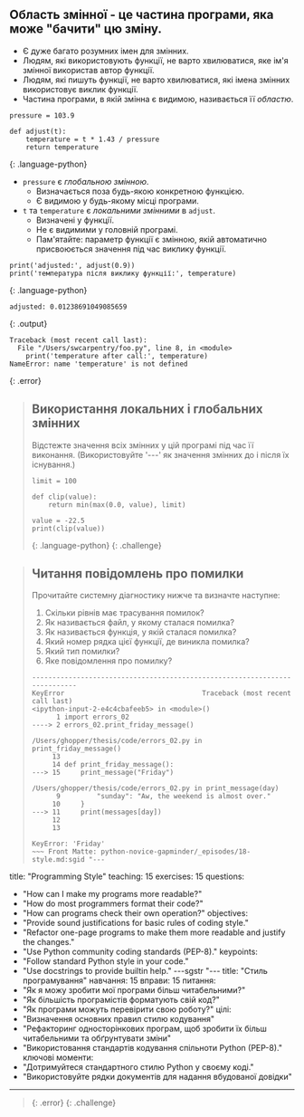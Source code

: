 ## Область змінної - це частина програми, яка може "бачити" цю зміну.

*   Є дуже багато розумних імен для змінних.
*  Людям, які використовують функції, не варто хвилюватися,
    яке ім'я змінної використав автор функції.
* Людям, які пишуть функції, не варто хвилюватися,
які імена змінних використовує виклик функції.
* Частина програми, в якій змінна є видимою, називається її *областю*.

~~~
pressure = 103.9

def adjust(t):
    temperature = t * 1.43 / pressure
    return temperature
~~~
{: .language-python}

*   `pressure` є *глобальною змінною*.
    *   Визначається поза будь-якою конкретною функцією.
    *   Є видимою у будь-якому місці програми.
*   `t` та `temperature` є *локальними змінними* в `adjust`.
    *   Визначені у функції.
    *   Не є видимими у головній програмі.
    *   Пам'ятайте: параметр функції є змінною,
        якій автоматично присвоюється значення під час виклику функції.

~~~
print('adjusted:', adjust(0.9))
print('температура після виклику функції:', temperature)
~~~
{: .language-python}
~~~
adjusted: 0.01238691049085659
~~~
{: .output}
~~~
Traceback (most recent call last):
  File "/Users/swcarpentry/foo.py", line 8, in <module>
    print('temperature after call:', temperature)
NameError: name 'temperature' is not defined
~~~
{: .error}

> ## Використання локальних і глобальних змінних
>
> Відстежте значення всіх змінних у цій програмі під час її виконання.
> (Використовуйте '---' як значення змінних до і після їх існування.)
>
> ~~~
> limit = 100
>
> def clip(value):
>     return min(max(0.0, value), limit)
>
> value = -22.5
> print(clip(value))
> ~~~
> {: .language-python}
{: .challenge}

> ## Читання повідомлень про помилки
>
> Прочитайте системну діагностику нижче та визначте наступне:
>
> 1. Скільки рівнів має трасування помилок?
> 2. Як називається файл, у якому сталася помилка?
> 3. Як називається функція, у якій сталася помилка?
> 4. Який номер рядка цієї функції, де виникла помилка?
> 5. Який тип помилки?
> 6. Яке повідомлення про помилку?
>
> ~~~
> ---------------------------------------------------------------------------
> KeyError                                  Traceback (most recent call last)
> <ipython-input-2-e4c4cbafeeb5> in <module>()
>       1 import errors_02
> ----> 2 errors_02.print_friday_message()
>
> /Users/ghopper/thesis/code/errors_02.py in print_friday_message()
>      13
>      14 def print_friday_message():
> ---> 15     print_message("Friday")
>
> /Users/ghopper/thesis/code/errors_02.py in print_message(day)
>       9         "sunday": "Aw, the weekend is almost over."
>      10     }
> ---> 11     print(messages[day])
>      12
>      13
>
> KeyError: 'Friday'
> ~~~ Front Matte: python-novice-gapminder/_episodes/18-style.md:sgid "---
title: "Programming Style"
teaching: 15
exercises: 15
questions:
- "How can I make my programs more readable?"
- "How do most programmers format their code?"
- "How can programs check their own operation?"
objectives:
- "Provide sound justifications for basic rules of coding style."
- "Refactor one-page programs to make them more readable and justify the changes."
- "Use Python community coding standards (PEP-8)."
keypoints:
- "Follow standard Python style in your code."
- "Use docstrings to provide builtin help."
---sgstr "---
title: "Стиль програмування"
навчання: 15
вправи: 15
питання:
- "Як я можу зробити мої програми більш читабельними?"
- "Як більшість програмістів форматують свій код?"
- "Як програми можуть перевірити свою роботу?"
цілі:
- "Визначення основних правил стилю кодування"
- "Рефакторинг односторінкових програм, щоб зробити їх більш читабельними та обґрунтувати зміни"
- "Використовання стандартів кодування спільноти Python (PEP-8)."
ключові моменти:
- "Дотримуйтеся стандартного стилю Python у своєму коді."
- "Використовуйте рядки документів для надання вбудованої довідки"
---
> {: .error}
{: .challenge}

